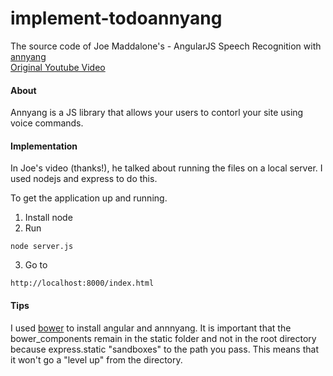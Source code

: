 implement-todoannyang
=====================

The source code of Joe Maddalone's - AngularJS Speech Recognition with [annyang](https://www.talater.com/annyang/)  
[Original Youtube Video](https://www.youtube.com/watch?v=Ds5tm-6Nc9g)  

#### About  
Annyang is a JS library that allows your users to contorl your site using voice commands.  

#### Implementation  

In Joe's video (thanks!), he talked about running the files on a local server. I used nodejs and express to do this.  

To get the application up and running.  
1. Install node  
2. Run
```
node server.js
```
3. Go to
```
http://localhost:8000/index.html
```
#### Tips
I used [bower](http://bower.io/) to install angular and annnyang. It is important that the bower_components remain in the static folder and not in the root directory because express.static "sandboxes" to the path you pass. This means that it won't go a "level up" from the directory. 
